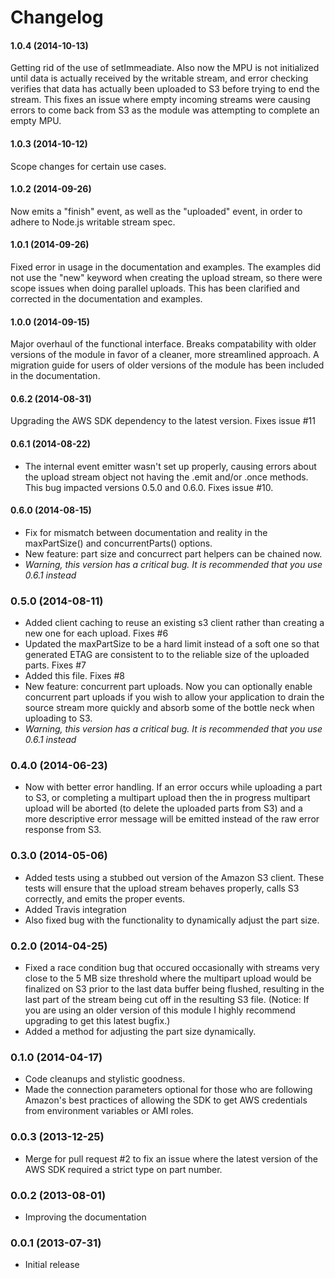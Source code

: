 Changelog
=========

#### 1.0.4 (2014-10-13)

Getting rid of the use of setImmeadiate. Also now the MPU is not initialized until data is actually received by the writable stream, and error checking verifies that data has actually been uploaded to S3 before trying to end the stream. This fixes an issue where empty incoming streams were causing errors to come back from S3 as the module was attempting to complete an empty MPU.

#### 1.0.3 (2014-10-12)

Scope changes for certain use cases.

#### 1.0.2 (2014-09-26)

Now emits a "finish" event, as well as the "uploaded" event, in order to adhere to Node.js writable stream spec.

#### 1.0.1 (2014-09-26)

Fixed error in usage in the documentation and examples. The examples did not use the "new" keyword when creating the upload stream, so there were scope issues when doing parallel uploads. This has been clarified and corrected in the documentation and examples.

#### 1.0.0 (2014-09-15)

Major overhaul of the functional interface. Breaks compatability with older versions of the module in favor of a cleaner, more streamlined approach. A migration guide for users of older versions of the module has been included in the documentation.

#### 0.6.2 (2014-08-31)

Upgrading the AWS SDK dependency to the latest version. Fixes issue #11

#### 0.6.1 (2014-08-22)

* The internal event emitter wasn't set up properly, causing errors about the upload stream object not having the .emit and/or .once methods. This bug impacted versions 0.5.0 and 0.6.0. Fixes issue #10.

#### 0.6.0 (2014-08-15)

* Fix for mismatch between documentation and reality in the maxPartSize() and concurrentParts() options.
* New feature: part size and concurrect part helpers can be chained now.
* *Warning, this version has a critical bug. It is recommended that you use 0.6.1 instead*

### 0.5.0 (2014-08-11)

* Added client caching to reuse an existing s3 client rather than creating a new one for each upload. Fixes #6
* Updated the maxPartSize to be a hard limit instead of a soft one so that generated ETAG are consistent to to the reliable size of the uploaded parts. Fixes #7
* Added this file. Fixes #8
* New feature: concurrent part uploads. Now you can optionally enable concurrent part uploads if you wish to allow your application to drain the source stream more quickly and absorb some of the bottle neck when uploading to S3.
* *Warning, this version has a critical bug. It is recommended that you use 0.6.1 instead*

### 0.4.0 (2014-06-23)

* Now with better error handling. If an error occurs while uploading a part to S3, or completing a multipart upload then the in progress multipart upload will be aborted (to delete the uploaded parts from S3) and a more descriptive error message will be emitted instead of the raw error response from S3.

### 0.3.0 (2014-05-06)

* Added tests using a stubbed out version of the Amazon S3 client. These tests will ensure that the upload stream behaves properly, calls S3 correctly, and emits the proper events.
* Added Travis integration
* Also fixed bug with the functionality to dynamically adjust the part size.

### 0.2.0 (2014-04-25)

* Fixed a race condition bug that occured occasionally with streams very close to the 5 MB size threshold where the multipart upload would be finalized on S3 prior to the last data buffer being flushed, resulting in the last part of the stream being cut off in the resulting S3 file. (Notice: If you are using an older version of this module I highly recommend upgrading to get this latest bugfix.)
* Added a method for adjusting the part size dynamically.

### 0.1.0 (2014-04-17)

* Code cleanups and stylistic goodness.
* Made the connection parameters optional for those who are following Amazon's best practices of allowing the SDK to get AWS credentials from environment variables or AMI roles.

### 0.0.3 (2013-12-25)

* Merge for pull request #2 to fix an issue where the latest version of the AWS SDK required a strict type on part number.

### 0.0.2 (2013-08-01)

* Improving the documentation

### 0.0.1 (2013-07-31)

* Initial release
